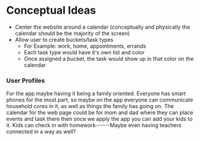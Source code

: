 # Conceptual Ideas

- Center the website around a calendar (conceptually and physically the calendar should be the majority of the screen)
- Allow user to create buckets/task types
  - For Example: work, home, appointments, errands
  - Each task type would have it's own list and color
  - Once assigned a bucket, the task would show up in that color on the calendar

### User Profiles

For the app maybe having it being a family oriented. Everyone has smart phones for the most part, so maybe on the app everyone can communicate household cores in it, as well as things the family has going on.
The calendar for the web page could be for mom and dad where they can place events and task there then once we apply the app you can add your kids to it.
Kids can check in with homework------Maybe even having teachers connected in a way as well?
